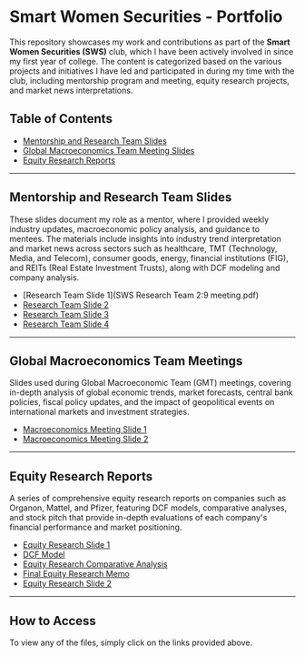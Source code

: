 # Smart Women Securities - Portfolio

This repository showcases my work and contributions as part of the **Smart Women Securities (SWS)** club, which I have been actively involved in since my first year of college. The content is categorized based on the various projects and initiatives I have led and participated in during my time with the club, including mentorship program and meeting, equity research projects, and market news interpretations. 



## Table of Contents
- [Mentorship and Research Team Slides](#mentorship-and-research-team-slides)
- [Global Macroeconomics Team Meeting Slides](#global-macroeconomics-team-meetings)
- [Equity Research Reports](#equity-research-reports)

---

## Mentorship and Research Team Slides

These slides document my role as a mentor, where I provided weekly industry updates, macroeconomic policy analysis, and guidance to mentees. The materials include insights into industry trend interpretation and market news across sectors such as healthcare, TMT (Technology, Media, and Telecom), consumer goods, energy, financial institutions (FIG), and REITs (Real Estate Investment Trusts), along with DCF modeling and company analysis.

- [Research Team Slide 1](SWS Research Team 2:9 meeting.pdf)
- [Research Team Slide 2](path/to/research-team-slide2.pdf)
- [Research Team Slide 3](path/to/research-team-slide3.pdf)
- [Research Team Slide 4](path/to/research-team-slide4.pdf)

---

## Global Macroeconomics Team Meetings

Slides used during Global Macroeconomic Team (GMT) meetings, covering in-depth analysis of global economic trends, market forecasts, central bank policies, fiscal policy updates, and the impact of geopolitical events on international markets and investment strategies.


- [Macroeconomics Meeting Slide 1](path/to/macroeconomics-slide1.pdf)
- [Macroeconomics Meeting Slide 2](path/to/macroeconomics-slide2.pdf)

---

## Equity Research Reports

A series of comprehensive equity research reports on companies such as Organon, Mattel, and Pfizer, featuring DCF models, comparative analyses, and stock pitch that provide in-depth evaluations of each company's financial performance and market positioning.


- [Equity Research Slide 1](path/to/equity-research-slide1.pdf)
- [DCF Model](path/to/dcf-model.pdf)
- [Equity Research Comparative Analysis](path/to/equity-research-comparative-analysis.pdf)
- [Final Equity Research Memo](path/to/final-equity-research-memo.pdf)
- [Equity Research Slide 2](path/to/equity-research-slide2.pdf)

---

## How to Access

To view any of the files, simply click on the links provided above.
